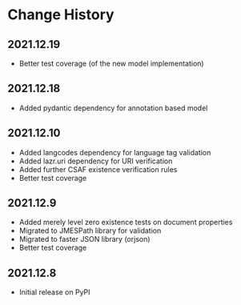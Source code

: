 # Change History

## 2021.12.19

* Better test coverage (of the new model implementation)

## 2021.12.18

* Added pydantic dependency for annotation based model

## 2021.12.10

* Added langcodes dependency for language tag validation
* Added lazr.uri dependency for URI verification
* Added further CSAF existence verification rules
* Better test coverage

## 2021.12.9

* Added merely level zero existence tests on document properties 
* Migrated to JMESPath library for validation
* Migrated to faster JSON library (orjson)
* Better test coverage

## 2021.12.8

* Initial release on PyPI

